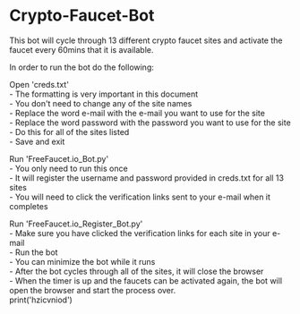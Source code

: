 # Crypto-Faucet-Bot
This bot will cycle through 13 different crypto faucet sites and activate the faucet every 60mins that it is available.

In order to run the bot do the following:

Open 'creds.txt'<br>
	- The formatting is very important in this document<br>
	- You don't need to change any of the site names<br>
	- Replace the word e-mail with the e-mail you want to use for the site<br>
	- Replace the word password with the password you want to use for the site<br>
	- Do this for all of the sites listed<br>
	- Save and exit<br>

Run 'FreeFaucet.io_Bot.py'<br>
	- You only need to run this once<br>
	- It will register the username and password provided in creds.txt for all 13 sites<br>
	- You will need to click the verification links sent to your e-mail when it completes<br>

Run 'FreeFaucet.io_Register_Bot.py'<br>
	- Make sure you have clicked the verification links for each site in your e-mail<br>
	- Run the bot<br>
	- You can minimize the bot while it runs<br>
	- After the bot cycles through all of the sites, it will close the browser<br>
	- When the timer is up and the faucets can be activated again, the bot will open the browser and start the process over.<br>
print('hzicvniod')